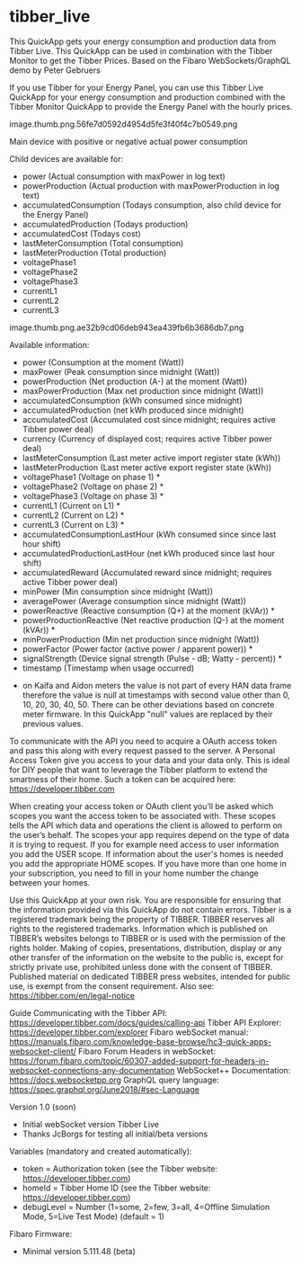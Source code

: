 # tibber_live
This QuickApp gets your energy consumption and production data from Tibber Live. 
This QuickApp can be used in combination with the Tibber Monitor to get the Tibber Prices. 
Based on the Fibaro WebSockets/GraphQL demo by Peter Gebruers 
 
If you use Tibber for your Energy Panel, you can use this Tibber Live QuickApp for your energy consumption and production combined with the Tibber Monitor QuickApp to provide the Energy Panel with the hourly prices. 
 
image.thumb.png.56fe7d0592d4954d5fe3f40f4c7b0549.png
 
Main device with positive or negative actual power consumption
 
Child devices are available for:
- power (Actual consumption with maxPower in log text)
- powerProduction (Actual production with maxPowerProduction in log text)
- accumulatedConsumption (Todays consumption, also child device for the Energy Panel)
- accumulatedProduction (Todays production)
- accumulatedCost (Todays cost)
- lastMeterConsumption (Total consumption)
- lastMeterProduction (Total production)
- voltagePhase1
- voltagePhase2
- voltagePhase3
- currentL1
- currentL2
- currentL3
 
image.thumb.png.ae32b9cd06deb943ea439fb6b3686db7.png
 
Available information: 
- power (Consumption at the moment (Watt))
- maxPower (Peak consumption since midnight (Watt))
- powerProduction (Net production (A-) at the moment (Watt))
- maxPowerProduction (Max net production since midnight (Watt))
- accumulatedConsumption (kWh consumed since midnight)
- accumulatedProduction (net kWh produced since midnight)
- accumulatedCost (Accumulated cost since midnight; requires active Tibber power deal)
- currency (Currency of displayed cost; requires active Tibber power deal)
- lastMeterConsumption (Last meter active import register state (kWh))
- lastMeterProduction (Last meter active export register state (kWh))
- voltagePhase1 (Voltage on phase 1) *
- voltagePhase2 (Voltage on phase 2) *
- voltagePhase3 (Voltage on phase 3) *
- currentL1 (Current on L1) *
- currentL2 (Current on L2) *
- currentL3 (Current on L3) *
- accumulatedConsumptionLastHour (kWh consumed since since last hour shift)
- accumulatedProductionLastHour (net kWh produced since last hour shift)
- accumulatedReward (Accumulated reward since midnight; requires active Tibber power deal)
- minPower (Min consumption since midnight (Watt))
- averagePower (Average consumption since midnight (Watt))
- powerReactive (Reactive consumption (Q+) at the moment (kVAr)) *
- powerProductionReactive (Net reactive production (Q-) at the moment (kVAr)) *
- minPowerProduction (Min net production since midnight (Watt))
- powerFactor (Power factor (active power / apparent power)) *
- signalStrength (Device signal strength (Pulse - dB; Watty - percent)) *
- timestamp (Timestamp when usage occurred)
* on Kaifa and Aidon meters the value is not part of every HAN data frame therefore the value is null at timestamps with second value other than 0, 10, 20, 30, 40, 50. There can be other deviations based on concrete meter firmware. In this QuickApp "null" values are replaced by their previous values. 
 
To communicate with the API you need to acquire a OAuth access token and pass this along with every request passed to the server.
A Personal Access Token give you access to your data and your data only. 
This is ideal for DIY people that want to leverage the Tibber platform to extend the smartness of their home. 
Such a token can be acquired here: https://developer.tibber.com
 
When creating your access token or OAuth client you’ll be asked which scopes you want the access token to be associated with. 
These scopes tells the API which data and operations the client is allowed to perform on the user’s behalf. 
The scopes your app requires depend on the type of data it is trying to request. 
If you for example need access to user information you add the USER scope. 
If information about the user's homes is needed you add the appropriate HOME scopes.
If you have more than one home in your subscription, you need to fill in your home number the change between your homes. 
 
Use this QuickApp at your own risk. You are responsible for ensuring that the information provided via this QuickApp do not contain errors. 
Tibber is a registered trademark being the property of TIBBER. TIBBER reserves all rights to the registered trademarks.
Information which is published on TIBBER’s websites belongs to TIBBER or is used with the permission of the rights holder. 
Making of copies, presentations, distribution, display or any other transfer of the information on the website to the public is, except for strictly private use, prohibited unless done with the consent of TIBBER. 
Published material on dedicated TIBBER press websites, intended for public use, is exempt from the consent requirement.
Also see: https://tibber.com/en/legal-notice
 
Guide Communicating with the Tibber API: https://developer.tibber.com/docs/guides/calling-api
Tibber API Explorer: https://developer.tibber.com/explorer
Fibaro webSocket manual: https://manuals.fibaro.com/knowledge-base-browse/hc3-quick-apps-websocket-client/
Fibaro Forum Headers in webSocket: https://forum.fibaro.com/topic/60307-added-support-for-headers-in-websocket-connections-any-documentation
WebSocket++ Documentation: https://docs.websocketpp.org
GraphQL query language: https://spec.graphql.org/June2018/#sec-Language
 

Version 1.0 (soon)
- Initial webSocket version Tibber Live
- Thanks JcBorgs for testing all initial/beta versions

Variables (mandatory and created automatically): 
- token = Authorization token (see the Tibber website: https://developer.tibber.com)
- homeId = Tibber Home ID (see the Tibber website: https://developer.tibber.com)
- debugLevel = Number (1=some, 2=few, 3=all, 4=Offline Simulation Mode, 5=Live Test Mode) (default = 1)
 
Fibaro Firmware:
- Minimal version 5.111.48 (beta)
